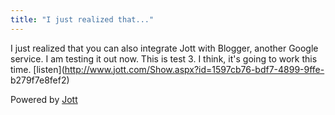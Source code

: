 ```yaml
---
title: "I just realized that..."
---
```

I just realized that you can also integrate Jott with Blogger, another Google
service. I am testing it out now. This is test 3. I think, it's going to work
this time. [listen](http://www.jott.com/Show.aspx?id=1597cb76-bdf7-4899-9ffe-
b279f7e8fef2)

  
Powered by [Jott](http://jott.com)

